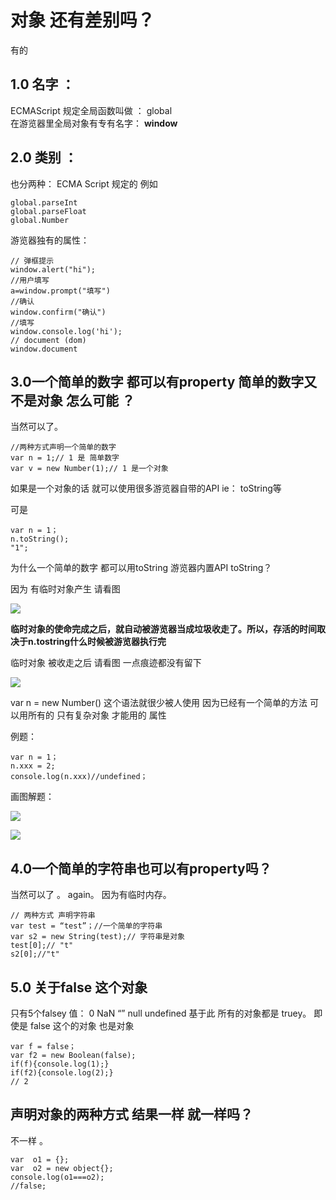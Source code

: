 #  对象 还有差别吗？
有的  

## 1.0 名字 ：
ECMAScript 规定全局函数叫做 ：   global   
在游览器里全局对象有专有名字：   **window**  

## 2.0 类别 ：
也分两种：
ECMA Script 规定的  例如

```
global.parseInt
global.parseFloat
global.Number

```

游览器独有的属性： 

```
// 弹框提示
window.alert("hi");
//用户填写
a=window.prompt("填写")
//确认
window.confirm("确认")
//填写 
window.console.log('hi');
// document (dom)
window.document
```


## 3.0一个简单的数字 都可以有property 简单的数字又不是对象 怎么可能 ？
 
当然可以了。

```
//两种方式声明一个简单的数字 
var n = 1;// 1 是 简单数字
var v = new Number(1);// 1 是一个对象 
```

如果是一个对象的话 就可以使用很多游览器自带的API ie： toString等

可是
```
var n = 1；
n.toString();
"1";
```

为什么一个简单的数字 都可以用toString 游览器内置API toString？

因为  有临时对象产生    请看图 

![](%E5%AF%B9%E8%B1%A1%20%E8%BF%98%E6%9C%89%E5%B7%AE%E5%88%AB%E5%90%97%EF%BC%9F/%E6%88%AA%E5%B1%8F.jpg)

**临时对象的使命完成之后，就自动被游览器当成垃圾收走了。所以，存活的时间取决于n.tostring什么时候被游览器执行完**

临时对象 被收走之后  请看图 一点痕迹都没有留下 

![](%E5%AF%B9%E8%B1%A1%20%E8%BF%98%E6%9C%89%E5%B7%AE%E5%88%AB%E5%90%97%EF%BC%9F/%E6%88%AA%E5%B1%8F2.jpg)
 
 var n = new Number()  这个语法就很少被人使用 
因为已经有一个简单的方法  可以用所有的 只有复杂对象 才能用的 属性 

例题：

```
var n = 1；
n.xxx = 2;
console.log(n.xxx)//undefined； 
```

画图解题：

![](%E5%AF%B9%E8%B1%A1%20%E8%BF%98%E6%9C%89%E5%B7%AE%E5%88%AB%E5%90%97%EF%BC%9F/%E6%88%AA%E5%B1%8F2.jpg)

 
![](%E5%AF%B9%E8%B1%A1%20%E8%BF%98%E6%9C%89%E5%B7%AE%E5%88%AB%E5%90%97%EF%BC%9F/%E6%88%AA%E5%B1%8F.jpg)


## 4.0一个简单的字符串也可以有property吗？
当然可以了 。
again。 因为有临时内存。 

```
// 两种方式 声明字符串 
var test = “test”；//一个简单的字符串
var s2 = new String(test);// 字符串是对象 
test[0];// "t"
s2[0];//"t"
```


## 5.0 关于false 这个对象 
只有5个falsey 值：
0 NaN “” null undefined 
基于此 所有的对象都是 truey。 
即使是 false 这个的对象  也是对象 
```
var f = false；
var f2 = new Boolean(false);
if(f){console.log(1);}
if(f2){console.log(2);} 
// 2 

```


## 声明对象的两种方式 结果一样 就一样吗？
不一样 。

```
var  o1 = {};
var  o2 = new object{};
console.log(o1===o2);
//false;
```
